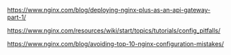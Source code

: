

https://www.nginx.com/blog/deploying-nginx-plus-as-an-api-gateway-part-1/

https://www.nginx.com/resources/wiki/start/topics/tutorials/config_pitfalls/

https://www.nginx.com/blog/avoiding-top-10-nginx-configuration-mistakes/